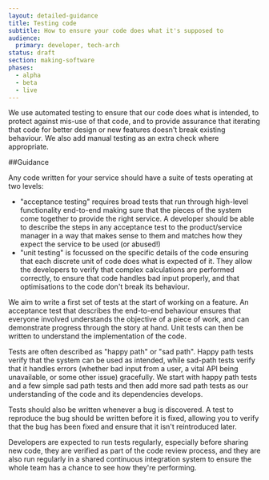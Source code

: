 ```yaml
---
layout: detailed-guidance
title: Testing code
subtitle: How to ensure your code does what it's supposed to
audience:
  primary: developer, tech-arch
status: draft
section: making-software
phases:
  - alpha
  - beta
  - live
---
```

    
We use automated testing to ensure that our code does what is intended, to protect against mis-use of that code, and to provide assurance that iterating that code for better design or new features doesn't break existing behaviour. We also add manual testing as an extra check where appropriate.

##Guidance

Any code written for your service should have a suite of tests operating at two levels:

 * "acceptance testing" requires broad tests that run through high-level functionality end-to-end making sure that the pieces of the system come together to provide the right service. A developer should be able to describe the steps in any acceptance test to the product/service manager in a way that makes sense to them and matches how they expect the service to be used (or abused!)
 * "unit testing" is focussed on the specific details of the code ensuring that each discrete unit of code does what is expected of it. They allow the developers to verify that complex calculations are performed correctly, to ensure that code handles bad input properly, and that optimisations to the code don't break its behaviour.

We aim to write a first set of tests at the start of working on a feature. An acceptance test that describes the end-to-end behaviour ensures that everyone involved understands the objective of a piece of work, and can demonstrate progress through the story at hand. Unit tests can then be written to understand the implementation of the code.

Tests are often described as "happy path" or "sad path". Happy path tests verify that the system can be used as intended, while sad-path tests verify that it handles errors (whether bad input from a user, a vital API being unavailable, or some other issue) gracefully. We start with happy path tests and a few simple sad path tests and then add more sad path tests as our understanding of the code and its dependencies develops.

Tests should also be written whenever a bug is discovered. A test to reproduce the bug should be written before it is fixed, allowing you to verify that the bug has been fixed and ensure that it isn't reintroduced later.

Developers are expected to run tests regularly, especially before sharing new code, they are verified as part of the code review process, and they are also run regularly in a shared continuous integration system to ensure the whole team has a chance to see how they're performing.
